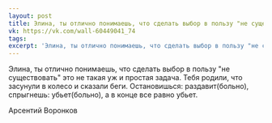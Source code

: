 ```yaml
---
layout: post
title: Элина, ты отлично понимаешь, что сделать выбор в пользу "не существовать" это не такая уж и простая задача
vk: https://vk.com/wall-60449041_74
tags: 
excerpt: 'Элина, ты отлично понимаешь, что сделать выбор в пользу "не существовать" это не такая уж и простая задача. Тебя родили, что засунули в колесо и сказали беги. Остановишься: раздавит(больно), спрыгнешь: убьет(больно), а в конце все равно убьет. - Арсентий Воронков'
---
```

Элина, ты отлично понимаешь, что сделать выбор в пользу "не существовать" это не такая уж и простая задача. Тебя родили, что засунули в колесо и сказали беги. Остановишься: раздавит(больно), спрыгнешь: убьет(больно), а в конце все равно убьет.

Арсентий Воронков